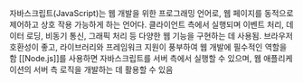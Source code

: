자바스크립트(JavaScript)는 웹 개발을 위한 프로그래밍 언어로, 웹 페이지를 동적으로 제어하고 상호 작용 가능하게 하는 언어다.
클라이언트 측에서 실행되며 이벤트 처리, 데이터 로딩, 비동기 통신, 그래픽 처리 등 다양한 웹 기능을 구현하는 데 사용됨.
브라우저 호환성이 좋고, 라이브러리와 프레임워크 지원이 풍부하여 웹 개발에 필수적인 역할을 함
[[Node.js]]를 사용하면 자바스크립트를 서버 측에서 실행할 수 있으며, 웹 애플리케이션의 서버 측 로직을 개발하는 데 활용할 수 있음